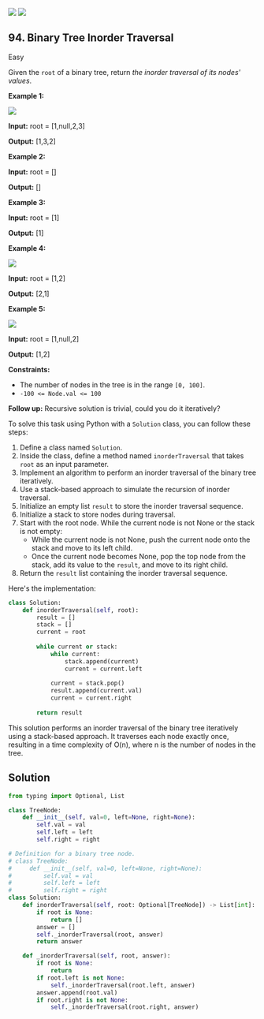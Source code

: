 [![](https://img.shields.io/github/stars/javadev/LeetCode-in-All?label=Stars&style=flat-square)](https://github.com/javadev/LeetCode-in-All)
[![](https://img.shields.io/github/forks/javadev/LeetCode-in-All?label=Fork%20me%20on%20GitHub%20&style=flat-square)](https://github.com/javadev/LeetCode-in-All/fork)

## 94\. Binary Tree Inorder Traversal

Easy

Given the `root` of a binary tree, return _the inorder traversal of its nodes' values_.

**Example 1:**

![](https://assets.leetcode.com/uploads/2020/09/15/inorder_1.jpg)

**Input:** root = [1,null,2,3]

**Output:** [1,3,2] 

**Example 2:**

**Input:** root = []

**Output:** [] 

**Example 3:**

**Input:** root = [1]

**Output:** [1] 

**Example 4:**

![](https://assets.leetcode.com/uploads/2020/09/15/inorder_5.jpg)

**Input:** root = [1,2]

**Output:** [2,1] 

**Example 5:**

![](https://assets.leetcode.com/uploads/2020/09/15/inorder_4.jpg)

**Input:** root = [1,null,2]

**Output:** [1,2] 

**Constraints:**

*   The number of nodes in the tree is in the range `[0, 100]`.
*   `-100 <= Node.val <= 100`

**Follow up:** Recursive solution is trivial, could you do it iteratively?

To solve this task using Python with a `Solution` class, you can follow these steps:

1. Define a class named `Solution`.
2. Inside the class, define a method named `inorderTraversal` that takes `root` as an input parameter.
3. Implement an algorithm to perform an inorder traversal of the binary tree iteratively.
4. Use a stack-based approach to simulate the recursion of inorder traversal.
5. Initialize an empty list `result` to store the inorder traversal sequence.
6. Initialize a stack to store nodes during traversal.
7. Start with the root node. While the current node is not None or the stack is not empty:
    - While the current node is not None, push the current node onto the stack and move to its left child.
    - Once the current node becomes None, pop the top node from the stack, add its value to the `result`, and move to its right child.
8. Return the `result` list containing the inorder traversal sequence.

Here's the implementation:

```python
class Solution:
    def inorderTraversal(self, root):
        result = []
        stack = []
        current = root
        
        while current or stack:
            while current:
                stack.append(current)
                current = current.left
            
            current = stack.pop()
            result.append(current.val)
            current = current.right
        
        return result
```

This solution performs an inorder traversal of the binary tree iteratively using a stack-based approach. It traverses each node exactly once, resulting in a time complexity of O(n), where n is the number of nodes in the tree.

## Solution

```python
from typing import Optional, List

class TreeNode:
    def __init__(self, val=0, left=None, right=None):
        self.val = val
        self.left = left
        self.right = right

# Definition for a binary tree node.
# class TreeNode:
#     def __init__(self, val=0, left=None, right=None):
#         self.val = val
#         self.left = left
#         self.right = right
class Solution:
    def inorderTraversal(self, root: Optional[TreeNode]) -> List[int]:
        if root is None:
            return []
        answer = []
        self._inorderTraversal(root, answer)
        return answer

    def _inorderTraversal(self, root, answer):
        if root is None:
            return
        if root.left is not None:
            self._inorderTraversal(root.left, answer)
        answer.append(root.val)
        if root.right is not None:
            self._inorderTraversal(root.right, answer)
```